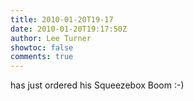 ```yaml
---
title: 2010-01-20T19-17
date: 2010-01-20T19:17:50Z
author: Lee Turner
showtoc: false
comments: true
---
```


has just ordered his Squeezebox Boom :-)

